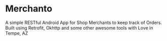 # Merchanto
A simple RESTful Android App for Shop Merchants to keep track of Orders. Built using Retrofit, Okhttp and some other awesome tools with Love in Tempe, AZ
